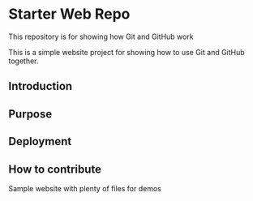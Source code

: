 # Starter Web Repo

This repository is for showing how Git and GitHub work

This is a simple website project for showing how to use Git and GitHub together.

## Introduction

## Purpose

## Deployment

## How to contribute

Sample website with plenty of files for demos